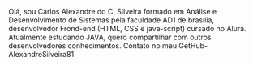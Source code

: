 Olá, sou Carlos Alexandre do C. Silveira formado em Análise e Desenvolvimento de Sistemas pela faculdade AD1 de brasília, desenvolvedor Frond-end (HTML, CSS e java-script) cursado no Alura.
Atualmente estudando JAVA, quero compartilhar com outros desenvolvedores conhecimentos.
Contato no meu GetHub- AlexandreSilveira81.

<!---
AlexandreSilveira81/AlexandreSilveira81 is a ✨ special ✨ repository because its `README.md` (this file) appears on your GitHub profile.
You can click the Preview link to take a look at your changes.
--->
